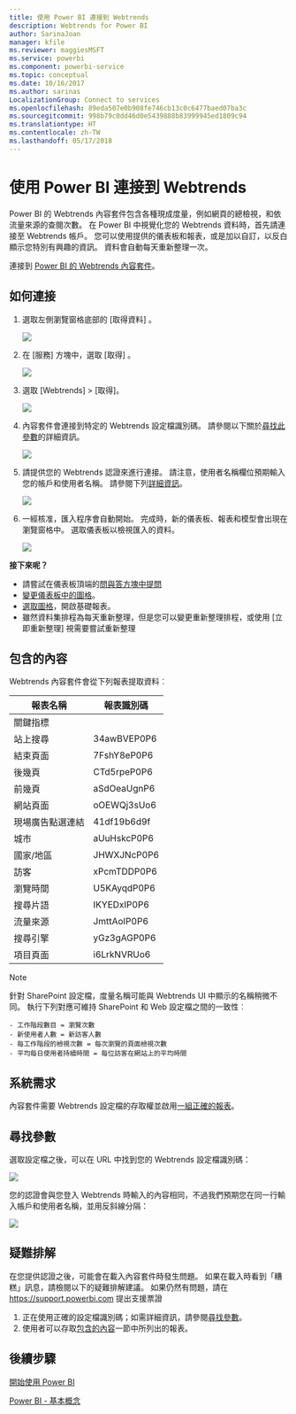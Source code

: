 ```yaml
---
title: 使用 Power BI 連接到 Webtrends
description: Webtrends for Power BI
author: SarinaJoan
manager: kfile
ms.reviewer: maggiesMSFT
ms.service: powerbi
ms.component: powerbi-service
ms.topic: conceptual
ms.date: 10/16/2017
ms.author: sarinas
LocalizationGroup: Connect to services
ms.openlocfilehash: 89eda507e0b908fe746cb13c0c6477baed07ba3c
ms.sourcegitcommit: 998b79c0dd46d0e5439888b83999945ed1809c94
ms.translationtype: HT
ms.contentlocale: zh-TW
ms.lasthandoff: 05/17/2018
---
```

# <a name="connect-to-webtrends-with-power-bi"></a>使用 Power BI 連接到 Webtrends
Power BI 的 Webtrends 內容套件包含各種現成度量，例如網頁的總檢視，和依流量來源的查閱次數。 在 Power BI 中視覺化您的 Webtrends 資料時，首先請連接至 Webtrends 帳戶。 您可以使用提供的儀表板和報表，或是加以自訂，以反白顯示您特別有興趣的資訊。  資料會自動每天重新整理一次。

連接到 [Power BI 的 Webtrends 內容套件](https://app.powerbi.com/getdata/services/webtrends)。

## <a name="how-to-connect"></a>如何連接
1. 選取左側瀏覽窗格底部的 [取得資料]  。
   
   ![](media/service-connect-to-webtrends/getdata3.png)
2. 在 [服務]  方塊中，選取 [取得] 。
   
   ![](media/service-connect-to-webtrends/services.png)
3. 選取 [Webtrends] \> [取得]。
   
   ![](media/service-connect-to-webtrends/webtrends.png)
4. 內容套件會連接到特定的 Webtrends 設定檔識別碼。 請參閱以下關於[尋找此參數](#FindingParams)的詳細資訊。
   
   ![](media/service-connect-to-webtrends/parameters.png)
5. 請提供您的 Webtrends 認證來進行連接。 請注意，使用者名稱欄位預期輸入您的帳戶和使用者名稱。 請參閱下列[詳細資訊](#FindingParams)。
   
   ![](media/service-connect-to-webtrends/creds.png)
6. 一經核准，匯入程序會自動開始。 完成時，新的儀表板、報表和模型會出現在瀏覽窗格中。 選取儀表板以檢視匯入的資料。
   
   ![](media/service-connect-to-webtrends/dashboard.png)

**接下來呢？**

* 請嘗試在儀表板頂端的[問與答方塊中提問](power-bi-q-and-a.md)
* [變更儀表板中的圖格](service-dashboard-edit-tile.md)。
* [選取圖格](service-dashboard-tiles.md)，開啟基礎報表。
* 雖然資料集排程為每天重新整理，但是您可以變更重新整理排程，或使用 [立即重新整理] 視需要嘗試重新整理

## <a name="whats-included"></a>包含的內容
<a name="Included"></a>

Webtrends 內容套件會從下列報表提取資料︰  

| 報表名稱 | 報表識別碼 |
| --- | --- |
| 關鍵指標 | |
| 站上搜尋 |34awBVEP0P6 |
| 結束頁面 |7FshY8eP0P6 |
| 後幾頁 |CTd5rpeP0P6 |
| 前幾頁 |aSdOeaUgnP6 |
| 網站頁面 |oOEWQj3sUo6 |
| 現場廣告點選連結 |41df19b6d9f |
| 城市 |aUuHskcP0P6 |
| 國家/地區 |JHWXJNcP0P6 |
| 訪客 |xPcmTDDP0P6 |
| 瀏覽時間 |U5KAyqdP0P6 |
| 搜尋片語 |IKYEDxIP0P6 |
| 流量來源 |JmttAoIP0P6 |
| 搜尋引擎 |yGz3gAGP0P6 |
| 項目頁面 |i6LrkNVRUo6 |

>[!NOTE]
>針對 SharePoint 設定檔，度量名稱可能與 Webtrends UI 中顯示的名稱稍微不同。 執行下列對應可維持 SharePoint 和 Web 設定檔之間的一致性︰   

    - 工作階段數目 = 瀏覽次數  
    - 新使用者人數 = 新訪客人數  
    - 每工作階段的檢視次數 = 每次瀏覽的頁面檢視次數  
    - 平均每日使用者持續時間 = 每位訪客在網站上的平均時間  

## <a name="system-requirements"></a>系統需求
內容套件需要 Webtrends 設定檔的存取權並啟用[一組正確的報表](#Included)。

<a name="FindingParams"></a>

## <a name="finding-parameters"></a>尋找參數
選取設定檔之後，可以在 URL 中找到您的 Webtrends 設定檔識別碼：

![](media/service-connect-to-webtrends/webtrendsparameters.png)

您的認證會與您登入 Webtrends 時輸入的內容相同，不過我們預期您在同一行輸入帳戶和使用者名稱，並用反斜線分隔：

![](media/service-connect-to-webtrends/webtrendscreds.png)

## <a name="troubleshooting"></a>疑難排解
在您提供認證之後，可能會在載入內容套件時發生問題。 如果在載入時看到「糟糕」訊息，請檢閱以下的疑難排解建議。 如果仍然有問題，請在 https://support.powerbi.com 提出支援票證

1. 正在使用正確的設定檔識別碼；如需詳細資訊，請參閱[尋找參數](#FindingParams)。
2. 使用者可以存取[包含的內容](#Included)一節中所列出的報表。

## <a name="next-steps"></a>後續步驟
[開始使用 Power BI](service-get-started.md)

[Power BI - 基本概念](service-basic-concepts.md)

